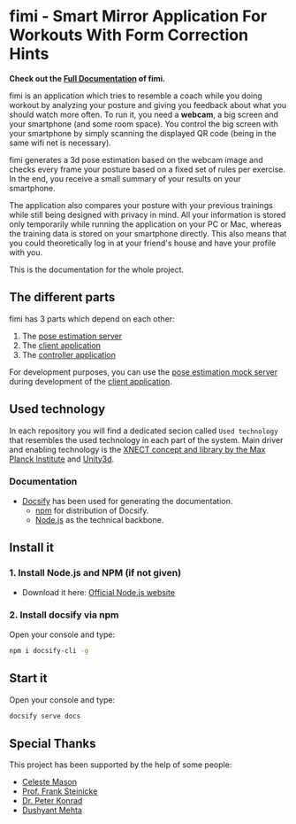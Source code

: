 # fimi - Smart Mirror Application For Workouts With Form Correction Hints

**Check out the [Full Documentation](https://creichel.github.io/fimi-Documentation/) of fimi.**

fimi is an application which tries to resemble a coach while you doing workout by analyzing your posture and giving you feedback about what you should watch more often. To run it, you need a **webcam**, a big screen and your smartphone (and some room space). You control the big screen with your smartphone by simply scanning the displayed QR code (being in the same wifi net is necessary).

fimi generates a 3d pose estimation based on the webcam image and checks every frame your posture based on a fixed set of rules per exercise. In the end, you receive a small summary of your results on your smartphone.

The application also compares your posture with your previous trainings while still being designed with privacy in mind. All your information is stored only temporarily while running the application on your PC or Mac, whereas the training data is stored on your smartphone directly. This also means that you could theoretically log in at your friend's house and have your profile with you.

This is the documentation for the whole project.

## The different parts
fimi has 3 parts which depend on each other:
1. The [pose estimation server](https://github.com/creichel/fimi-Server)
2. The [client application](https://github.com/creichel/fimi-Client)
3. The [controller application](https://github.com/creichel/fimi-Controller)

For development purposes, you can use the [pose estimation mock server](https://github.com/creichel/fimi-Mock-Server) during development of the [client application](https://github.com/creichel/fimi-Client).

## Used technology

In each repository you will find a dedicated secion called `Used technology` that resembles the used technology in each part of the system. Main driver and enabling technology is the [XNECT concept and library by the Max Planck Institute](https://gvv.mpi-inf.mpg.de/projects/XNect/) and [Unity3d](https://unity.com).

### Documentation
- [Docsify](https://docsify.js.org/#/) has been used for generating the documentation.
  - [npm](https://www.npmjs.com) for distribution of Docsify.
  - [Node.js](https://nodejs.org/) as the technical backbone.

## Install it
### 1. Install Node.js and NPM (if not given)
- Download it here: [Official Node.js website](https://nodejs.org/en/)

### 2. Install docsify via npm
Open your console and type:
```bash
npm i docsify-cli -g
```

## Start it
Open your console and type:
```bash
docsify serve docs
```

## Special Thanks
This project has been supported by the help of some people:
- [Celeste Mason](https://www.inf.uni-hamburg.de/en/inst/ab/hci/people/mason.html)
- [Prof. Frank Steinicke](https://www.inf.uni-hamburg.de/en/inst/ab/hci/people/steinicke.html)
- [Dr. Peter Konrad](https://www.physiotools.com/company/authors/peter-konrad)
- [Dushyant Mehta](https://people.mpi-inf.mpg.de/~dmetha/)